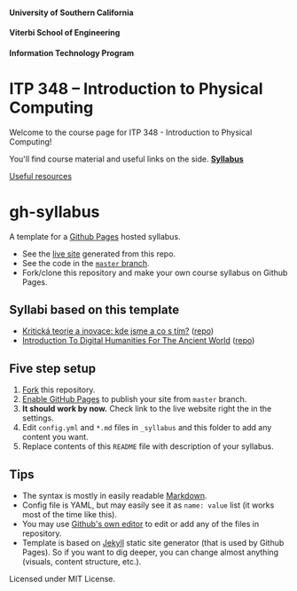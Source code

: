 #### University of Southern California

#### Viterbi School of Engineering

#### Information Technology Program

# ITP 348 – Introduction to Physical Computing

Welcome to the course page for ITP 348 - Introduction to Physical Computing!

You'll find course material and useful links on the side. 
[**Syllabus**](itp348_syllabus_fall2019.md)

[Useful resources](resources.md)


# gh-syllabus

A template for a [Github Pages](https://pages.github.com) hosted syllabus.

- See the [live site](https://jan-martinek.github.io/gh-syllabus/) generated from this repo.
- See the code in the [`master` branch](https://github.com/jan-martinek/gh-syllabus/tree/gh-pages).
- Fork/clone this repository and make your own course syllabus on Github Pages.

## Syllabi based on this template

- [Kritická teorie a inovace: kde jsme a co s tím?](https://jan-martinek.github.io/ktai2017/) ([repo](https://github.com/jan-martinek/ktai2017))
- [Introduction To Digital Humanities For The Ancient World](https://isaw-ga-3024.github.io/isaw-dh-syllabus/) ([repo](https://github.com/isaw-ga-3024/isaw-dh-syllabus))

## Five step setup

1. [Fork](https://guides.github.com/activities/forking/) this repository.
2. [Enable GitHub Pages](https://help.github.com/articles/configuring-a-publishing-source-for-github-pages/#enabling-github-pages-to-publish-your-site-from-master-or-gh-pages) to publish your site from `master` branch. 
3. **It should work by now.** Check link to the live website right the in the settings.
4. Edit `config.yml` and `*.md` files in `_syllabus` and this folder to add any content you want.
5. Replace contents of this `README` file with description of your syllabus.

## Tips

- The syntax is mostly in easily readable [Markdown](http://markdown-guide.readthedocs.io/en/latest/basics.html). 
- Config file is YAML, but may easily see it as `name: value` list (it works most of the time like this). 
- You may use [Github's own editor](https://help.github.com/articles/editing-files-in-your-repository/) to edit or add any of the files in repository.
- Template is based on [Jekyll](https://jekyllrb.com) static site generator (that is used by Github Pages). So if you want to dig deeper, you can change almost anything (visuals, content structure, etc.).



Licensed under MIT License.
